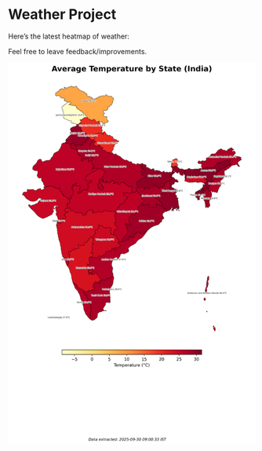 # Weather Project

Here’s the latest heatmap of weather:

Feel free to leave feedback/improvements.

![India Heatmap](docs/assets/india_heatmap.png?v=DB4EDC)

